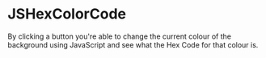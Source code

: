 # JSHexColorCode
By clicking a button you're able to change the current colour of the background using JavaScript and see what the Hex Code for that colour is.
